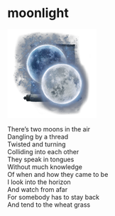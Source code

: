 # moonlight
![moonlight](images/moonlight.png)

There’s two moons in the air<br/>
Dangling by a thread<br/>
Twisted and turning<br/> 
Colliding into each other<br/>
They speak in tongues<br/>
Without much knowledge<br/>
Of when and how they came to be<br/>
I look into the horizon<br/>
And watch from afar<br/>
For somebody has to stay back<br/>
And tend to the wheat grass<br/>
